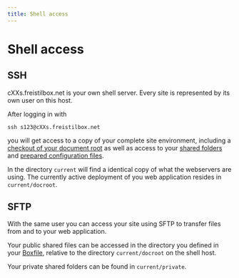 ```yaml
---
title: Shell access
---
```


# Shell access

## SSH

cXXs.freistilbox.net is your own shell server. Every site is represented
by its own user on this host.

After logging in with

    ssh s123@cXXs.freistilbox.net

you will get access to a copy of your complete site environment,
including a [checkout of your document root](/basics/filesystem/) as well as access to your
[shared folders](/basics/boxfile/) and [prepared configuration files](/basics/includes/).

In the directory `current` will find a identical copy of what the
webservers are using. The currently active deployment of you web
application resides in `current/docroot`.


## SFTP

With the same user you can access your site using SFTP to transfer files
from and to your web application.

Your public shared files can be accessed in the directory you defined in
your [Boxfile](/basics/boxfile/), relative to the directory
`current/docroot` on the shell host.

Your private shared folders can be found in `current/private`.
